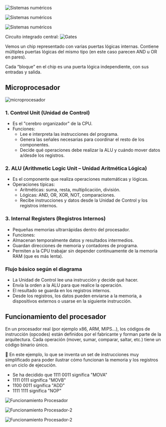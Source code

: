 

![Sistemas numéricos](capturas/numeric-systems.png)


![Sistemas numéricos](capturas/numeric-systems-2.png)

![Sistemas numéricos](capturas/numeric-systems-3.png)

Circuito integrado central:
![Gates](capturas/gates.png)

Vemos un chip representado con varias puertas lógicas internas. Contiene múltiples puertas lógicas del mismo tipo (en este caso parecen AND u OR en pares).

Cada “bloque” en el chip es una puerta lógica independiente, con sus entradas y salida.

## Microprocesador
![microprocesador](capturas/microprocesador.png)

### 1. Control Unit (Unidad de Control)
- Es el "cerebro organizador" de la CPU.
- Funciones:
  - Lee e interpreta las instrucciones del programa.
  - Genera las señales necesarias para coordinar el resto de los componentes.
  - Decide qué operaciones debe realizar la ALU y cuándo mover datos a/desde los registros.

### 2. ALU (Arithmetic Logic Unit – Unidad Aritmética Lógica)
- Es el componente que realiza operaciones matemáticas y lógicas.
- Operaciones típicas:
  - Aritméticas: suma, resta, multiplicación, división.
  - Lógicas: AND, OR, XOR, NOT, comparaciones.
  - Recibe instrucciones y datos desde la Unidad de Control y los registros internos.

### 3. Internal Registers (Registros Internos)
- Pequeñas memorias ultrarrápidas dentro del procesador.
-  Funciones:
  - Almacenan temporalmente datos y resultados intermedios.
  - Guardan direcciones de memoria y contadores de programa.
  - Permiten a la CPU trabajar sin depender continuamente de la memoria RAM (que es más lenta).

### Flujo básico según el diagrama
- La Unidad de Control lee una instrucción y decide qué hacer.
- Envía la orden a la ALU para que realice la operación.
- El resultado se guarda en los registros internos.
- Desde los registros, los datos pueden enviarse a la memoria, a dispositivos externos o usarse en la siguiente instrucción.


## Funcionamiento del procesador
En un procesador real (por ejemplo x86, ARM, MIPS…), los códigos de instrucción (opcodes) están definidos por el fabricante y forman parte de la arquitectura. Cada operación (mover, sumar, comparar, saltar, etc.) tiene un código binario único.

🔹 En este ejemplo, lo que se inventa un set de instrucciones muy simplificado para poder ilustrar cómo funcionan la memoria y los registros en un ciclo de ejecución.
- Se ha decidido que 1111 0011 significa "MOVA"
- 1111 0111 significa "MOVB"
- 1100 0011 significa "ADD"
- 1111 1111 significa "NOP"
  
![Funcionamiento Procesador](capturas/funionamiento-procesador.png)



![Funcionamiento Procesador-2](capturas/funcionamiento-procesador-1.png)

![Funcionamiento Procesador-2](capturas/funcionamiento-procesador-3.png)
